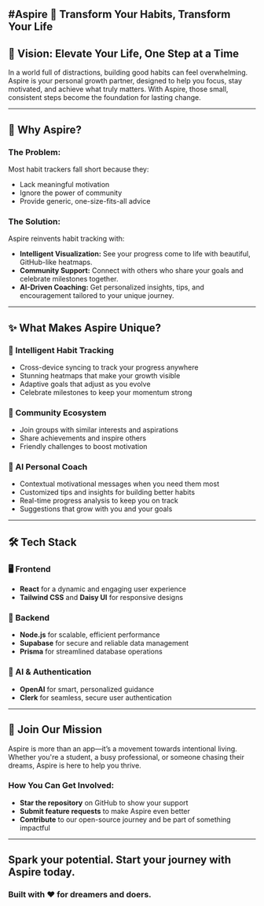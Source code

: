 #Aspire 🌟 Transform Your Habits, Transform Your Life
---

## 🌠 Vision: Elevate Your Life, One Step at a Time
In a world full of distractions, building good habits can feel overwhelming. Aspire is your personal growth partner, designed to help you focus, stay motivated, and achieve what truly matters. With Aspire, those small, consistent steps become the foundation for lasting change.

---

## 🏅 Why Aspire?
### The Problem:
Most habit trackers fall short because they:
- Lack meaningful motivation
- Ignore the power of community
- Provide generic, one-size-fits-all advice

### The Solution:
Aspire reinvents habit tracking with:
- **Intelligent Visualization:** See your progress come to life with beautiful, GitHub-like heatmaps.
- **Community Support:** Connect with others who share your goals and celebrate milestones together.
- **AI-Driven Coaching:** Get personalized insights, tips, and encouragement tailored to your unique journey.

---

## ✨ What Makes Aspire Unique?

### 🎯 Intelligent Habit Tracking
- Cross-device syncing to track your progress anywhere
- Stunning heatmaps that make your growth visible
- Adaptive goals that adjust as you evolve
- Celebrate milestones to keep your momentum strong

### 🤞 Community Ecosystem
- Join groups with similar interests and aspirations
- Share achievements and inspire others
- Friendly challenges to boost motivation

### 🧠 AI Personal Coach
- Contextual motivational messages when you need them most
- Customized tips and insights for building better habits
- Real-time progress analysis to keep you on track
- Suggestions that grow with you and your goals

---

## 🛠️ Tech Stack

### 🖥️ Frontend
- **React** for a dynamic and engaging user experience
- **Tailwind CSS** and **Daisy UI** for responsive designs

### 📂 Backend
- **Node.js** for scalable, efficient performance
- **Supabase** for secure and reliable data management
- **Prisma** for streamlined database operations

### 🤖 AI & Authentication
- **OpenAI** for smart, personalized guidance
- **Clerk** for seamless, secure user authentication

---

## 🤝 Join Our Mission
Aspire is more than an app—it’s a movement towards intentional living. Whether you're a student, a busy professional, or someone chasing their dreams, Aspire is here to help you thrive.

### How You Can Get Involved:
- **Star the repository** on GitHub to show your support
- **Submit feature requests** to make Aspire even better
- **Contribute** to our open-source journey and be part of something impactful

---
Spark your potential. Start your journey with Aspire today.
---

### Built with ❤️ for dreamers and doers.